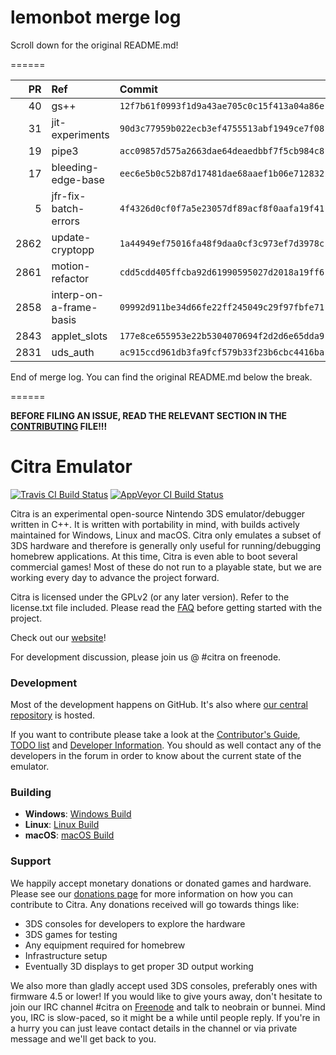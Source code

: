 # lemonbot merge log

Scroll down for the original README.md!

======

|   PR | Ref                     | Commit                                     | Author    | Status   |
|-----:|:------------------------|:-------------------------------------------|:----------|:---------|
|   40 | gs++                    | `12f7b61f0993f1d9a43ae705c0c15f413a04a86e` | wwylele   | Merged   |
|   31 | jit-experiments         | `90d3c77959b022ecb3ef4755513abf1949ce7f08` | MerryMage | Merged   |
|   19 | pipe3                   | `acc09857d575a2663dae64deaedbbf7f5cb984c8` | MerryMage | Merged   |
|   17 | bleeding-edge-base      | `eec6e5b0c52b87d17481dae68aaef1b06e712832` | jroweboy  | Merged   |
|    5 | jfr-fix-batch-errors    | `4f4326d0cf0f7a5e23057df89acf8f0aafa19f41` | jroweboy  | Merged   |
| 2862 | update-cryptopp         | `1a44949ef75016fa48f9daa0cf3c973ef7d3978c` | j-selby   | Merged   |
| 2861 | motion-refactor         | `cdd5cdd405ffcba92d61990595027d2018a19ff6` | wwylele   | Merged   |
| 2858 | interp-on-a-frame-basis | `09992d911be34d66fe22ff245049c29f97fbfe71` | MerryMage | Merged   |
| 2843 | applet_slots            | `177e8ce655953e22b5304070694f2d2d6e65dda9` | Subv      | Merged   |
| 2831 | uds_auth                | `ac915ccd961db3fa9fcf579b33f23b6cbc4416ba` | Subv      | Merged   |

End of merge log. You can find the original README.md below the break.

======

**BEFORE FILING AN ISSUE, READ THE RELEVANT SECTION IN THE [CONTRIBUTING](https://github.com/citra-emu/citra/blob/master/CONTRIBUTING.md#reporting-issues) FILE!!!**

Citra Emulator
==============
[![Travis CI Build Status](https://travis-ci.org/citra-emu/citra.svg?branch=master)](https://travis-ci.org/citra-emu/citra)
[![AppVeyor CI Build Status](https://ci.appveyor.com/api/projects/status/sdf1o4kh3g1e68m9?svg=true)](https://ci.appveyor.com/project/bunnei/citra)

Citra is an experimental open-source Nintendo 3DS emulator/debugger written in C++. It is written with portability in mind, with builds actively maintained for Windows, Linux and macOS. Citra only emulates a subset of 3DS hardware and therefore is generally only useful for running/debugging homebrew applications. At this time, Citra is even able to boot several commercial games! Most of these do not run to a playable state, but we are working every day to advance the project forward.

Citra is licensed under the GPLv2 (or any later version). Refer to the license.txt file included. Please read the [FAQ](https://citra-emu.org/wiki/faq/) before getting started with the project.

Check out our [website](https://citra-emu.org/)!

For development discussion, please join us @ #citra on freenode.

### Development

Most of the development happens on GitHub. It's also where [our central repository](https://github.com/citra-emu/citra) is hosted.

If you want to contribute please take a look at the [Contributor's Guide](CONTRIBUTING.md), [TODO list](https://docs.google.com/document/d/1SWIop0uBI9IW8VGg97TAtoT_CHNoP42FzYmvG1F4QDA) and [Developer Information](https://github.com/citra-emu/citra/wiki/Developer-Information). You should as well contact any of the developers in the forum in order to know about the current state of the emulator.

### Building

* __Windows__: [Windows Build](https://github.com/citra-emu/citra/wiki/Building-For-Windows)
* __Linux__: [Linux Build](https://github.com/citra-emu/citra/wiki/Building-For-Linux)
* __macOS__: [macOS Build](https://github.com/citra-emu/citra/wiki/Building-for-macOS)


### Support
We happily accept monetary donations or donated games and hardware. Please see our [donations page](https://citra-emu.org/donate/) for more information on how you can contribute to Citra. Any donations received will go towards things like:
* 3DS consoles for developers to explore the hardware
* 3DS games for testing
* Any equipment required for homebrew
* Infrastructure setup
* Eventually 3D displays to get proper 3D output working

We also more than gladly accept used 3DS consoles, preferably ones with firmware 4.5 or lower! If you would like to give yours away, don't hesitate to join our IRC channel #citra on [Freenode](http://webchat.freenode.net/?channels=citra) and talk to neobrain or bunnei. Mind you, IRC is slow-paced, so it might be a while until people reply. If you're in a hurry you can just leave contact details in the channel or via private message and we'll get back to you.
